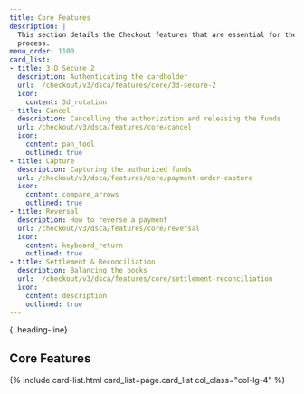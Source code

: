 ```yaml
---
title: Core Features
description: |
  This section details the Checkout features that are essential for the payment
  process.
menu_order: 1100
card_list:
- title: 3-D Secure 2
  description: Authenticating the cardholder
  url:  /checkout/v3/dsca/features/core/3d-secure-2
  icon:
    content: 3d_rotation
- title: Cancel
  description: Cancelling the authorization and releasing the funds
  url: /checkout/v3/dsca/features/core/cancel
  icon:
    content: pan_tool
    outlined: true
- title: Capture
  description: Capturing the authorized funds
  url: /checkout/v3/dsca/features/core/payment-order-capture
  icon:
    content: compare_arrows
    outlined: true
- title: Reversal
  description: How to reverse a payment
  url: /checkout/v3/dsca/features/core/reversal
  icon:
    content: keyboard_return
    outlined: true
- title: Settlement & Reconciliation
  description: Balancing the books
  url:  /checkout/v3/dsca/features/core/settlement-reconciliation
  icon:
    content: description
    outlined: true
---
```


{:.heading-line}

## Core Features

{% include card-list.html card_list=page.card_list
    col_class="col-lg-4" %}
